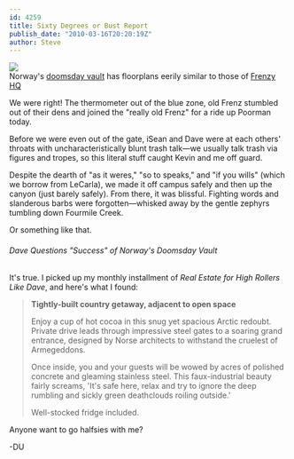 ```yaml
---
id: 4259
title: Sixty Degrees or Bust Report
publish_date: "2010-03-16T20:20:19Z"
author: Steve
---
```

![](http://www.flagstafffrenzy.org/wp-content/uploads/2010/03/doomsday-vault.jpg)  
Norway's [doomsday vault](http://en.wikipedia.org/wiki/Svalbard_Global_Seed_Vault) has floorplans eerily similar to those of [Frenzy HQ](http://picasaweb.google.com/flagstafffrenzy/FrenzyFunnies#5401144960895183746)

We were right! The thermometer out of the blue zone, old Frenz stumbled out of their dens and joined the "really old Frenz" for a ride up Poorman today.

Before we were even out of the gate, iSean and Dave were at each others' throats with uncharacteristically blunt trash talk—we usually talk trash via figures and tropes, so this literal stuff caught Kevin and me off guard.

Despite the dearth of "as it weres," "so to speaks," and "if you wills" (which we borrow from LeCarla), we made it off campus safely and then up the canyon (just barely safely). From there, it was blissful. Fighting words and slanderous barbs were forgotten—whisked away by the gentle zephyrs tumbling down Fourmile Creek.

Or something like that.

###### Dave Questions "Success" of Norway's Doomsday Vault

It's true. I picked up my monthly installment of _Real Estate for High Rollers Like Dave_, and here's what I found:

> **Tightly-built country getaway, adjacent to open space**
> 
> Enjoy a cup of hot cocoa in this snug yet spacious Arctic redoubt. Private drive leads through impressive steel gates to a soaring grand entrance, designed by Norse architects to withstand the cruelest of Armegeddons.
> 
> Once inside, you and your guests will be wowed by acres of polished concrete and gleaming stainless steel. This faux-industrial beauty fairly screams, 'It's safe here, relax and try to ignore the deep rumbling and sickly green deathclouds roiling outside.'
> 
> Well-stocked fridge included.

Anyone want to go halfsies with me?

\-DU

